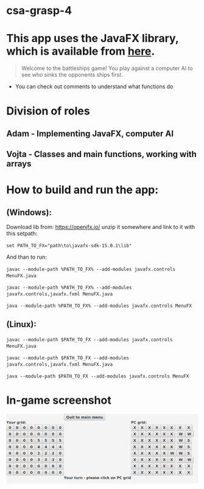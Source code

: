 # csa-grasp-4

# This app uses the JavaFX library, which is available from [here](https://gluonhq.com/products/javafx/).

> Welcome to the battleships game! You play against a computer AI to see who sinks the opponents ships first.

* You can check out comments to understand what functions do

# Division of roles
## Adam - Implementing JavaFX, computer AI
## Vojta - Classes and main functions, working with arrays

# How to build and run the app:

## (Windows):

Download lib from: https://openjfx.io/ unzip it somewhere and link to it with this setpath:

`set PATH_TO_FX="path\to\javafx-sdk-15.0.1\lib"`

And than to run:

`javac --module-path %PATH_TO_FX% --add-modules javafx.controls MenuFX.java`

`javac --module-path %PATH_TO_FX% --add-modules javafx.controls,javafx.fxml MenuFX.java`

`java --module-path %PATH_TO_FX% --add-modules javafx.controls MenuFX`

## (Linux):

`javac --module-path $PATH_TO_FX --add-modules javafx.controls MenuFX.java`

`javac --module-path $PATH_TO_FX --add-modules javafx.controls,javafx.fxml MenuFX.java`

`java --module-path $PATH_TO_FX --add-modules javafx.controls MenuFX`

# In-game screenshot

![Ingame](media/ingame.png?raw=true "Ingame")
